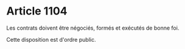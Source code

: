 # Article 1104

Les contrats doivent être négociés, formés et exécutés de bonne foi.

Cette disposition est d'ordre public.
